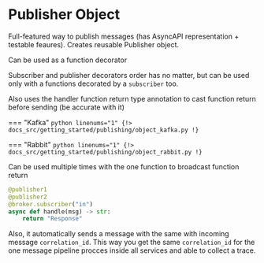 # Publisher Object

Full-featured way to publish messages (has AsyncAPI representation + testable feaures).
Creates reusable Publisher object.

Can be used as a function decorator

Subscriber and publisher decorators order has no matter, but can be used only with a functions decorated by a `subscriber` too.

Also uses the handler function return type annotation to cast function return before sending (be accurate with it)

=== "Kafka"
    ```python linenums="1"
    {!> docs_src/getting_started/publishing/object_kafka.py !}
    ```

=== "Rabbit"
    ```python linenums="1"
    {!> docs_src/getting_started/publishing/object_rabbit.py !}
    ```

Can be used multiple times with the one function to broadcast function return

```python
@publisher1
@publisher2
@broker.subscriber("in")
async def handle(msg) -> str:
    return "Response"
```

Also, it automatically sends a message with the same with incoming message `correlation_id`. This way you get the same `correlation_id` for the one message pipeline procces inside all services and able to collect a trace.
